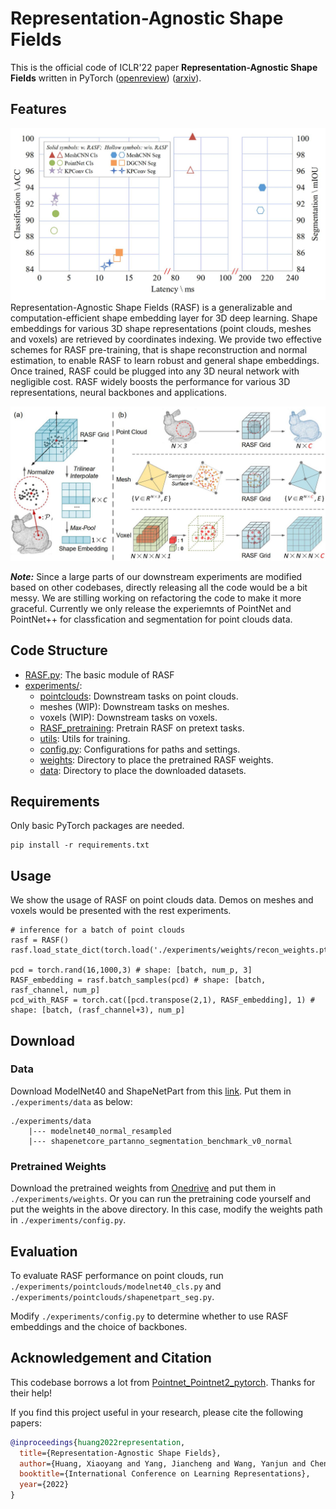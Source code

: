 # Representation-Agnostic Shape Fields

This is the official code of ICLR'22 paper **Representation-Agnostic Shape Fields** written in PyTorch ([openreview](https://openreview.net/forum?id=-ngwPqanCEZ)) ([arxiv](https://arxiv.org/abs/2203.10259)).

## Features
![](./assets/overhead.jpg)
Representation-Agnostic Shape Fields (RASF) is a generalizable and computation-efficient shape embedding layer for 3D deep learning. Shape embeddings for various 3D shape representations (point clouds, meshes and voxels) are retrieved by coordinates indexing. We provide two effective schemes for RASF pre-training, that is shape reconstruction and normal estimation, to enable RASF to learn robust and general shape embeddings.  Once trained, RASF could be plugged into any 3D neural network with negligible cost. RASF widely boosts the performance for various 3D representations, neural backbones and applications.

![](./assets/method.jpg)

***Note:*** Since a large parts of our downstream experiments are modified based on other codebases, directly releasing all the code would be a bit messy. We are stilling working on refactoring the code to make it more graceful. Currently we only release the experiemnts of PointNet and PointNet++ for classfication and segmentation for point clouds data.

## Code Structure

- [RASF.py](./RASF.py): The basic module of RASF
- [experiments/](./experiments):
    - [pointclouds](./experiments/pointclouds): Downstream tasks on point clouds.
    - meshes (WIP): Downstream tasks on meshes.
    - voxels (WIP): Downstream tasks on voxels.
    - [RASF_pretraining](./experiments/pointclouds): Pretrain RASF on pretext tasks.
    - [utils](./experiments/utils): Utils for training.
    - [config.py](./experiments/config.py): Configurations for paths and settings.
    - [weights](./experiments/weights): Directory to place the pretrained RASF weights.
    - [data](./experiments/data): Directory to place the downloaded datasets.

## Requirements
Only basic PyTorch packages are needed.
```
pip install -r requirements.txt
```

## Usage
We show the usage of RASF on point clouds data. Demos on meshes and voxels would be presented with the rest experiments.

```
# inference for a batch of point clouds
rasf = RASF()
rasf.load_state_dict(torch.load('./experiments/weights/recon_weights.pt'))

pcd = torch.rand(16,1000,3) # shape: [batch, num_p, 3]
RASF_embedding = rasf.batch_samples(pcd) # shape: [batch, rasf_channel, num_p]
pcd_with_RASF = torch.cat([pcd.transpose(2,1), RASF_embedding], 1) # shape: [batch, (rasf_channel+3), num_p]

```


## Download

### Data

Download ModelNet40 and ShapeNetPart from this [link](https://github.com/AnTao97/PointCloudDatasets). Put them in ``./experiments/data`` as below:
```
./experiments/data  
    |--- modelnet40_normal_resampled
    |--- shapenetcore_partanno_segmentation_benchmark_v0_normal
```

### Pretrained Weights

Download the pretrained weights from [Onedrive](https://1drv.ms/u/s!Ajsnj0gOimMfi40WA_2UoQmHnLerBw?e=ggaDbv) and put them in ``./experiments/weights``. Or you can run the pretraining code yourself and put the weights in the above directory. In this case, modify the weights path in ``./experiments/config.py``.


## Evaluation

To evaluate RASF performance on point clouds, run ``./experiments/pointclouds/modelnet40_cls.py`` and ``./experiments/pointclouds/shapenetpart_seg.py``.

Modify ``./experiments/config.py`` to determine whether to use RASF embeddings and the choice of backbones.

## Acknowledgement and Citation

This codebase borrows a lot from [Pointnet_Pointnet2_pytorch](https://github.com/yanx27/Pointnet_Pointnet2_pytorch). Thanks for their help!

If you find this project useful in your research, please cite the following papers:
``` bibtex
@inproceedings{huang2022representation,
  title={Representation-Agnostic Shape Fields},
  author={Huang, Xiaoyang and Yang, Jiancheng and Wang, Yanjun and Chen, Ziyu and Li, Linguo and Li, Teng and Ni, Bingbing and Zhang, Wenjun},
  booktitle={International Conference on Learning Representations},
  year={2022}
}
```